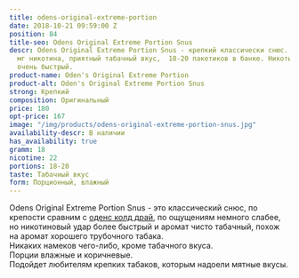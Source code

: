 ```yaml
---
title: odens-original-extreme-portion
date: 2018-10-21 09:59:00 Z
position: 84
title-seo: Odens Original Extreme Portion Snus
descr: Odens Original Extreme Portion Snus - крепкий классически снюс. Содержит 22
  мг никотина, приятный табачный вкус,  18-20 пакетиков в банке. Никотиновый удар
  очень быстрый.
product-name: Oden's Original Extreme Portion
product-alt: Oden's Original Extreme Portion Snus
strong: Крепкий
composition: Оригинальный
price: 180
opt-price: 167
image: "/img/products/odens-original-extreme-portion-snus.jpg"
availability-descr: В наличии
has_availability: true
gramm: 18
nicotine: 22
portions: 18-20
taste: Табачный вкус
form: Порционный, влажный
---
```


Odens Original Extreme Portion Snus - это классический снюс, по крепости сравним с [оденс колд драй](/odens-cold-dry), по ощущениям немного слабее, но никотиновый удар более быстрый и аромат чисто табачный, похож на аромат хорошего трубочного табака.<br>
Никаких намеков чего-либо, кроме табачного вкуса.<br>
Порции влажные и коричневые.<br>
Подойдет любителям крепких табаков, которым надоели мятные вкусы.